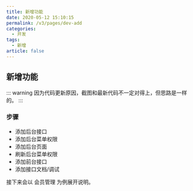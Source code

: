 ```yaml
---
title: 新增功能
date: 2020-05-12 15:10:15
permalink: /v3/pages/dev-add
categories: 
  - 开发
tags: 
  - 新增
article: false
---
```


## 新增功能
::: warning 
因为代码更新原因，截图和最新代码不一定对得上，但思路是一样的。
:::

### 步骤

- 添加后台接口
- 添加后台菜单权限
- 添加后台页面
- 刷新后台菜单权限
- 添加前台接口
- 添加接口文档/调试  

接下来会以 会员管理 为例展开说明。

